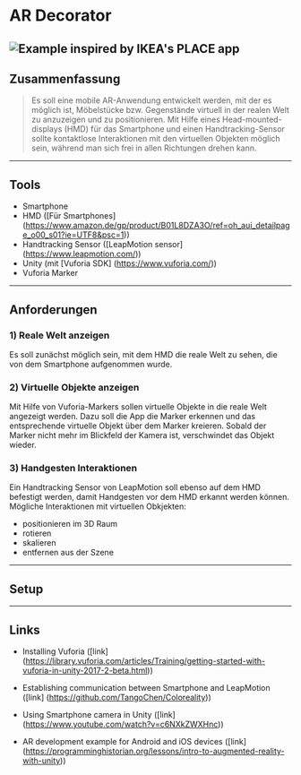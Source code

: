 # AR Decorator
![Example inspired by IKEA's PLACE app](https://bitbucket.org/repo/9pgMjga/images/1531028719-ikea_exp.jpg)
----
## Zusammenfassung

> Es soll eine mobile AR-Anwendung entwickelt werden, mit der es möglich ist, Möbelstücke bzw. Gegenstände virtuell in der realen Welt zu anzuzeigen und zu positionieren. Mit Hilfe eines Head-mounted-displays (HMD) für das Smartphone und einen Handtracking-Sensor sollte kontaktlose Interaktionen mit den virtuellen Objekten möglich sein, während man sich frei in allen Richtungen drehen kann.

----
## Tools
* Smartphone
* HMD ([Für Smartphones] (https://www.amazon.de/gp/product/B01L8DZA3O/ref=oh_aui_detailpage_o00_s01?ie=UTF8&psc=1))
* Handtracking Sensor ([LeapMotion sensor] (https://www.leapmotion.com/))
* Unity (mit [Vuforia SDK] (https://www.vuforia.com/))
* Vuforia Marker

----
## Anforderungen
### 1) Reale Welt anzeigen
Es soll zunächst möglich sein, mit dem HMD die reale Welt zu sehen, die von dem Smartphone aufgenommen wurde. 

### 2) Virtuelle Objekte anzeigen
Mit Hilfe von Vuforia-Markers sollen virtuelle Objekte in die reale Welt angezeigt werden. Dazu soll die App die Marker erkennen und das entsprechende virtuelle Objekt über dem Marker kreieren. Sobald der Marker nicht mehr im Blickfeld der Kamera ist, verschwindet das Objekt wieder.

### 3) Handgesten Interaktionen
Ein Handtracking Sensor von LeapMotion soll ebenso auf dem HMD befestigt werden, damit Handgesten vor dem HMD erkannt werden können. Mögliche Interaktionen mit virtuellen Obkjekten:

* positionieren im 3D Raum
* rotieren
* skalieren
* entfernen aus der Szene

----
## Setup

----
## Links 
* Installing Vuforia ([link] (https://library.vuforia.com/articles/Training/getting-started-with-vuforia-in-unity-2017-2-beta.html))

* Establishing communication between Smartphone and LeapMotion ([link] (https://github.com/TangoChen/Coloreality))

* Using Smartphone camera in Unity ([link] (https://www.youtube.com/watch?v=c6NXkZWXHnc))

* AR development example for Android and iOS devices ([link] (https://programminghistorian.org/lessons/intro-to-augmented-reality-with-unity))


